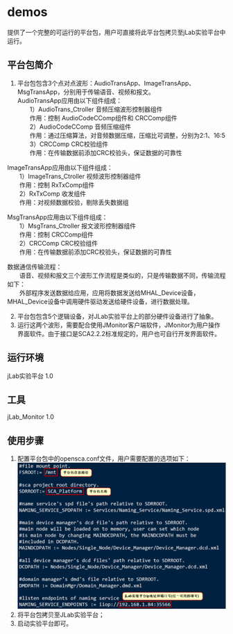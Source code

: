 # demos
提供了一个完整的可运行的平台包，用户可直接将此平台包拷贝至jLab实验平台中运行。<br>

## 平台包简介
1. 平台包包含3个点对点波形：AudioTransApp、ImageTransApp、MsgTransApp，分别用于传输语音、视频和报文。<br>
AudioTransApp应用由以下组件组成：<br>
&emsp;&emsp;1）AudioTrans_Ctroller 音频压缩波形控制器组件<br>
&emsp;&emsp;作用：控制 AudioCodeCComp组件和 CRCComp组件<br>
&emsp;&emsp;2）AudioCodeCComp 音频压缩组件<br>
&emsp;&emsp;作用：通过压缩算法，对音频数据压缩，压缩比可调整，分别为2:1、16:5<br>
&emsp;&emsp;3）CRCComp CRC校验组件<br>
&emsp;&emsp;作用：在传输数据前添加CRC校验头，保证数据的可靠性<br>

ImageTransApp应用由以下组件组成：<br>
&emsp;&emsp;1）ImageTrans_Ctroller 视频波形控制器组件<br>
&emsp;&emsp;作用：控制 RxTxComp组件<br>
&emsp;&emsp;2）RxTxComp 收发组件<br>
&emsp;&emsp;作用：对视频数据校验，剔除丢失数据组<br>

MsgTransApp应用由以下组件组成：<br>
&emsp;&emsp;1）MsgTrans_Ctroller 报文波形控制器组件<br>
&emsp;&emsp;作用：控制 CRCComp组件<br>
&emsp;&emsp;2）CRCComp CRC校验组件<br>
&emsp;&emsp;作用：在传输数据前添加CRC校验头，保证数据的可靠性<br>
		
数据通信传输流程：<br>
&emsp;&emsp;语音、视频和报文三个波形工作流程是类似的，只是传输数据不同，传输流程如下：<br>
&emsp;&emsp;外部程序发送数据给应用，应用将数据发送给MHAL_Device设备，MHAL_Device设备中调用硬件驱动发送给硬件设备，进行数据处理。<br>

2. 平台包包含5个逻辑设备，对JLab实验平台上的部分硬件设备进行了抽象。<br>
3. 运行这两个波形，需要配合使用JMonitor客户端软件，JMonitor为用户操作界面软件。由于接口是SCA2.2.2标准规定的，用户也可自行开发界面软件。<br>

## 运行环境
jLab实验平台 1.0<br>

## 工具
jLab_Monitor 1.0

## 使用步骤
1. 配置平台包中的opensca.conf文件，用户需要配置的选项如下：<br>
![load picture failed](https://github.com/JFounderSDR/demos/blob/master/opensca_conf.png)<br>
2. 将平台包拷贝至JLab实验平台；<br>
3. 启动实验平台即可。<br>
